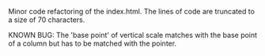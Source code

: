 Minor code refactoring of the index.html.
The lines of code are truncated to a size of 70 characters.



KNOWN BUG:
The 'base point' of vertical scale matches with the base point of a
column but has to be matched with the pointer.